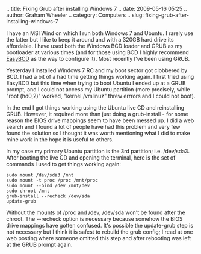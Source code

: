 .. title: Fixing Grub after installing Windows 7
.. date: 2009-05-16 05:25
.. author: Graham Wheeler
.. category: Computers
.. slug: fixing-grub-after-installing-windows-7

I have an MSI Wind on which I run both Windows 7 and Ubuntu. I rarely
use the latter but I like to keep it around and with a 320GB hard drive
its affordable. I have used both the Windows BCD loader and GRUB as my
bootloader at various times (and for those using BCD I highly recommend
[EasyBCD](http://neosmart.net/dl.php?id=1) as the way to configure it).
Most recently I've been using GRUB.

Yesterday I installed Windows 7 RC and my boot sector got clobbered by
BCD. I had a bit of a had time getting things working again. I first
tried using EasyBCD but this time when trying to boot Ubuntu I ended up
at a GRUB prompt, and I could not access my Ubuntu partition (more
precisely, while "root (hd0,2)" worked, "kernel /vmlinuz" threw errrors
and I could not boot).
<!-- TEASER_END -->

In the end I got things working using the Ubuntu live CD and
reinstalling GRUB. However, it required more than just doing a
grub-install - for some reason the BIOS drive mappings seem to have been
messed up. I did a web search and I found a lot of people have had this
problem and very few found the solution so I thought it was worth
mentioning what I did to make mine work in the hope it is useful to
others.

In my case my primary Ubuntu partition is the 3rd partition; i.e.
/dev/sda3. After booting the live CD and opening the terminal, here is
the set of commands I used to get things working again:

    sudo mount /dev/sda3 /mnt
    sudo mount -t proc /proc /mnt/proc
    sudo mount --bind /dev /mnt/dev
    sudo chroot /mnt
    grub-install --recheck /dev/sda
    update-grub

Without the mounts of /proc and /dev, /dev/sda won't be found after the
chroot. The --recheck option is necessary because somehow the BIOS drive
mappings have gotten confused. It's possible the update-grub step is not
necessary but I think it is safest to rebuild the grub config; I read at
one web posting where someone omitted this step and after rebooting was
left at the GRUB prompt again.
